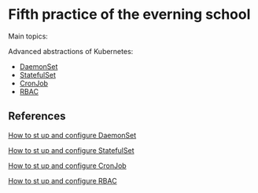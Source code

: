 # Fifth practice of the everning school

Main topics:

Advanced abstractions of Kubernetes:

- [DaemonSet](https://kubernetes.io/docs/concepts/workloads/controllers/daemonset/)
- [StatefulSet](https://kubernetes.io/docs/concepts/workloads/controllers/statefulset/)
- [CronJob](https://kubernetes.io/docs/concepts/workloads/controllers/cron-jobs/)
- [RBAC](https://kubernetes.io/docs/reference/access-authn-authz/rbac/)

## References

[How to st up and configure DaemonSet](https://github.com/GolovPavel/k8s_slurm/tree/master/practice_5/1.daemonset)

[How to st up and configure StatefulSet](https://github.com/GolovPavel/k8s_slurm/tree/master/practice_5/2.statefulset)

[How to st up and configure CronJob](https://github.com/GolovPavel/k8s_slurm/tree/master/practice_5/3.job-cronjob)

[How to st up and configure RBAC](https://github.com/GolovPavel/k8s_slurm/tree/master/practice_5/4.rbac)
